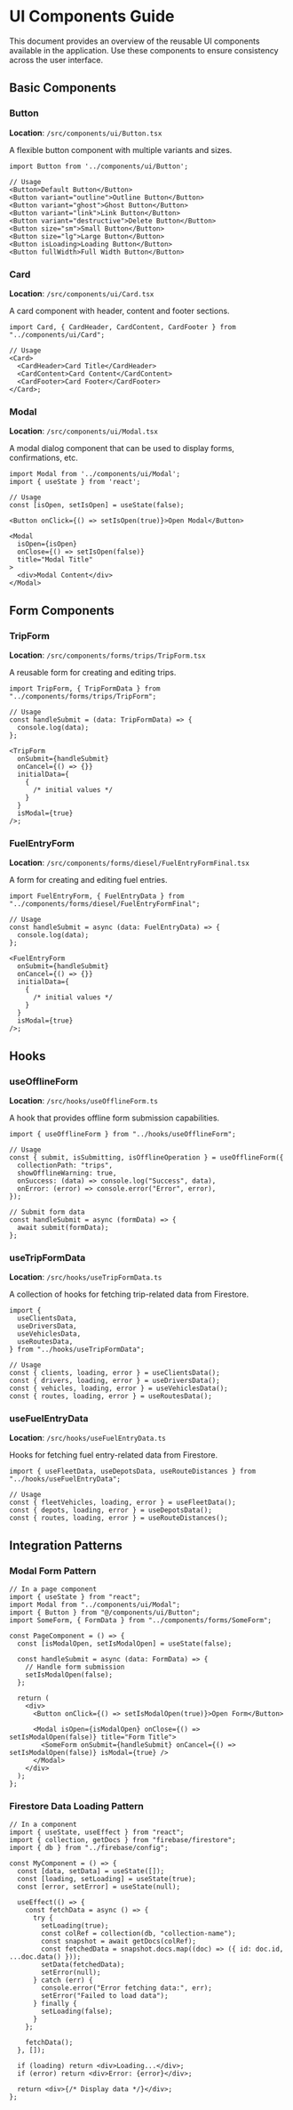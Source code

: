# UI Components Guide

This document provides an overview of the reusable UI components available in the application. Use these components to ensure consistency across the user interface.

## Basic Components

### Button

**Location**: `/src/components/ui/Button.tsx`

A flexible button component with multiple variants and sizes.

```tsx
import Button from '../components/ui/Button';

// Usage
<Button>Default Button</Button>
<Button variant="outline">Outline Button</Button>
<Button variant="ghost">Ghost Button</Button>
<Button variant="link">Link Button</Button>
<Button variant="destructive">Delete Button</Button>
<Button size="sm">Small Button</Button>
<Button size="lg">Large Button</Button>
<Button isLoading>Loading Button</Button>
<Button fullWidth>Full Width Button</Button>
```

### Card

**Location**: `/src/components/ui/Card.tsx`

A card component with header, content and footer sections.

```tsx
import Card, { CardHeader, CardContent, CardFooter } from "../components/ui/Card";

// Usage
<Card>
  <CardHeader>Card Title</CardHeader>
  <CardContent>Card Content</CardContent>
  <CardFooter>Card Footer</CardFooter>
</Card>;
```

### Modal

**Location**: `/src/components/ui/Modal.tsx`

A modal dialog component that can be used to display forms, confirmations, etc.

```tsx
import Modal from '../components/ui/Modal';
import { useState } from 'react';

// Usage
const [isOpen, setIsOpen] = useState(false);

<Button onClick={() => setIsOpen(true)}>Open Modal</Button>

<Modal
  isOpen={isOpen}
  onClose={() => setIsOpen(false)}
  title="Modal Title"
>
  <div>Modal Content</div>
</Modal>
```

## Form Components

### TripForm

**Location**: `/src/components/forms/trips/TripForm.tsx`

A reusable form for creating and editing trips.

```tsx
import TripForm, { TripFormData } from "../components/forms/trips/TripForm";

// Usage
const handleSubmit = (data: TripFormData) => {
  console.log(data);
};

<TripForm
  onSubmit={handleSubmit}
  onCancel={() => {}}
  initialData={
    {
      /* initial values */
    }
  }
  isModal={true}
/>;
```

### FuelEntryForm

**Location**: `/src/components/forms/diesel/FuelEntryFormFinal.tsx`

A form for creating and editing fuel entries.

```tsx
import FuelEntryForm, { FuelEntryData } from "../components/forms/diesel/FuelEntryFormFinal";

// Usage
const handleSubmit = async (data: FuelEntryData) => {
  console.log(data);
};

<FuelEntryForm
  onSubmit={handleSubmit}
  onCancel={() => {}}
  initialData={
    {
      /* initial values */
    }
  }
  isModal={true}
/>;
```

## Hooks

### useOfflineForm

**Location**: `/src/hooks/useOfflineForm.ts`

A hook that provides offline form submission capabilities.

```tsx
import { useOfflineForm } from "../hooks/useOfflineForm";

// Usage
const { submit, isSubmitting, isOfflineOperation } = useOfflineForm({
  collectionPath: "trips",
  showOfflineWarning: true,
  onSuccess: (data) => console.log("Success", data),
  onError: (error) => console.error("Error", error),
});

// Submit form data
const handleSubmit = async (formData) => {
  await submit(formData);
};
```

### useTripFormData

**Location**: `/src/hooks/useTripFormData.ts`

A collection of hooks for fetching trip-related data from Firestore.

```tsx
import {
  useClientsData,
  useDriversData,
  useVehiclesData,
  useRoutesData,
} from "../hooks/useTripFormData";

// Usage
const { clients, loading, error } = useClientsData();
const { drivers, loading, error } = useDriversData();
const { vehicles, loading, error } = useVehiclesData();
const { routes, loading, error } = useRoutesData();
```

### useFuelEntryData

**Location**: `/src/hooks/useFuelEntryData.ts`

Hooks for fetching fuel entry-related data from Firestore.

```tsx
import { useFleetData, useDepotsData, useRouteDistances } from "../hooks/useFuelEntryData";

// Usage
const { fleetVehicles, loading, error } = useFleetData();
const { depots, loading, error } = useDepotsData();
const { routes, loading, error } = useRouteDistances();
```

## Integration Patterns

### Modal Form Pattern

```tsx
// In a page component
import { useState } from "react";
import Modal from "../components/ui/Modal";
import { Button } from "@/components/ui/Button";
import SomeForm, { FormData } from "../components/forms/SomeForm";

const PageComponent = () => {
  const [isModalOpen, setIsModalOpen] = useState(false);

  const handleSubmit = async (data: FormData) => {
    // Handle form submission
    setIsModalOpen(false);
  };

  return (
    <div>
      <Button onClick={() => setIsModalOpen(true)}>Open Form</Button>

      <Modal isOpen={isModalOpen} onClose={() => setIsModalOpen(false)} title="Form Title">
        <SomeForm onSubmit={handleSubmit} onCancel={() => setIsModalOpen(false)} isModal={true} />
      </Modal>
    </div>
  );
};
```

### Firestore Data Loading Pattern

```tsx
// In a component
import { useState, useEffect } from "react";
import { collection, getDocs } from "firebase/firestore";
import { db } from "../firebase/config";

const MyComponent = () => {
  const [data, setData] = useState([]);
  const [loading, setLoading] = useState(true);
  const [error, setError] = useState(null);

  useEffect(() => {
    const fetchData = async () => {
      try {
        setLoading(true);
        const colRef = collection(db, "collection-name");
        const snapshot = await getDocs(colRef);
        const fetchedData = snapshot.docs.map((doc) => ({ id: doc.id, ...doc.data() }));
        setData(fetchedData);
        setError(null);
      } catch (err) {
        console.error("Error fetching data:", err);
        setError("Failed to load data");
      } finally {
        setLoading(false);
      }
    };

    fetchData();
  }, []);

  if (loading) return <div>Loading...</div>;
  if (error) return <div>Error: {error}</div>;

  return <div>{/* Display data */}</div>;
};
```
